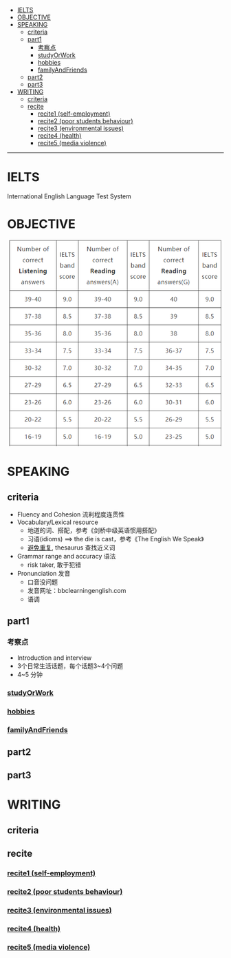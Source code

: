 - [IELTS](#ielts )
- [OBJECTIVE](#objective )
- [SPEAKING](#speaking )
  - [criteria](#criteria )
  - [part1](#part1 )
    - [考察点](#考察点 )
    - [studyOrWork](#studyorworkspeakingstudyorworkmd )
    - [hobbies](#hobbiesspeakinghobbiesmd )
    - [familyAndFriends](#familyandfriendsspeakingfamilyandfriendsmd )
  - [part2](#part2 )
  - [part3](#part3 )
- [WRITING](#writing )
  - [criteria](#criteria-1 )
  - [recite](#recite )
    - [recite1 (self-employment)](#recite1-self-employmentwritingrecite1md )
    - [recite2 (poor students behaviour)](#recite2-poor-students-behaviourwritingrecite2md )
    - [recite3 (environmental issues)](#recite3-environmental-issueswritingrecite3md )
    - [recite4 (health)](#recite4-healthwritingrecite4md )
    - [recite5 (media violence)](#recite5-media-violencewritingrecite5md )
  
--- 
#  IELTS
  
International English Language Test System
  
#  OBJECTIVE
  
![score](pictures/scores.png )
  
#  SPEAKING
  
  
  
##  criteria
  
- Fluency and Cohesion 流利程度连贯性
- Vocabulary/Lexical resource 
    - 地道的词、搭配，参考《剑桥中级英语惯用搭配》
    - 习语(idioms) ==> the die is cast，参考《The English We Speak》
    - [避免重复](http://www.thefreedictionary.com '词典网址'), thesaurus 查找近义词
- Grammar range and accuracy 语法
    - risk taker, 敢于犯错
- Pronunciation 发音
    - 口音没问题
    - 发音网址：bbclearningenglish.com
    - 语调
  
  
##  part1
  
  
###  考察点
  
- Introduction and interview
- 3个日常生活话题，每个话题3~4个问题
- 4~5 分钟
  
###  [studyOrWork](speaking/studyOrWork.md )
  
###  [hobbies](speaking/hobbies.md )
  
###  [familyAndFriends](speaking/familyAndFriends.md )
  
  
##  part2
  
  
##  part3
  
  
  
#  WRITING
  
  
##  criteria
  
  
##  recite
  
  
###  [recite1 (self-employment)](writing/recite1.md )
  
###  [recite2 (poor students behaviour)](writing/recite2.md )
  
###  [recite3 (environmental issues)](writing/recite3.md )
  
###  [recite4 (health)](writing/recite4.md )
  
###  [recite5 (media violence)](writing/recite5.md )
  
  
  